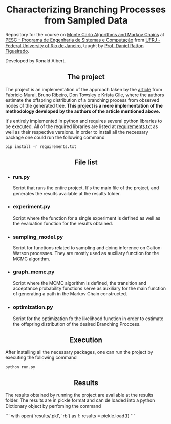 <h1 align="center">
<br> Characterizing Branching Processes from Sampled Data
</h1>
Repository for the course on <a href="https://www.cos.ufrj.br/~daniel/mcmc/">Monte Carlo Algorithms and Markov Chains</a> at  <a href="https://www.cos.ufrj.br/" > PESC - Programa de Engenharia de Sistemas e Computação</a> from <a href="https://ufrj.br/" >UFRJ - Federal University of Rio de Janeiro</a>, taught by <a href="https://www.cos.ufrj.br/~daniel/">Prof.  Daniel Ratton Figueiredo</a>.

Developed by Ronald Albert.
<h2 align="center">
The project
</h2>
The project is an implementation of the approach taken by the <a href="https://arxiv.org/abs/1302.5847">article</a> from Fabricio Murai, Bruno Ribeiro, Don Towsley e Krista Gile, where the authors estimate the offspring distribution of a branching process from observed nodes of the generated tree. <strong>This project is a mere implementation of the methodology developed by the authors of the article mentioned above.</strong>

It's entirely implemented in python and requires several python libraries to be executed. All of the required libraries are listed at [requirements.txt](requirements.txt) as well as their respective versions. In order to install all the necessary package one could run the following command
```
pip install -r requirements.txt
```

<h2 align="center">
File list
</h2>
<ul>
    <li><h3>run.py</h3></li>
    <p>Script that runs the entire project. It's the main file of the project, and generates the results available at the results folder.</p>
    <li><h3>experiment.py</h3></li>
    <p>Script where the function for a single experiment is defined as well as the evaluation function for the results obtained.</p>
    <li><h3>sampling_model.py</h3></li>
    <p>Script for functions related to sampling and doing inference on Galton-Watson processes. They are mostly used as auxiliary function for the MCMC algorithm.</p>
    <li><h3>graph_mcmc.py</h3></li>
    <p>Script where the MCMC algorithm is defined, the transition and acceptance probability functions serve as auxiliary for the main function of generating a path in the Markov Chain constructed.</p>
    <li><h3>optimization.py</h3></li>
    <p>Script for the optimization fo the likelihood function in order to estimate the offspring distribution of the desired Branching Proccess.</p>
</ul>

<h2 align="center">
Execution
</h2>
<p>After installing all the necessary packages, one can run the project by executing the following command</p>

```
python run.py
```

<h2 align="center">
Results
</h2>
<p>The results obtained by running the project are available at the results folder. The results are in pickle format and can de loaded into a python Dictionary object by perfoming the command</p>
```
with open('results/<result_file_name>.pkl', 'rb') as f:
    results = pickle.load(f)
```